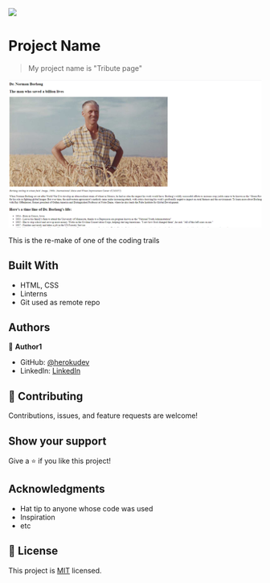 ![](https://img.shields.io/badge/Microverse-blueviolet)

# Project Name

> My project name is "Tribute page"

![screenshot](./app_screenshot.png)

This is the re-make of one of the coding trails

## Built With

- HTML, CSS
- Linterns
- Git used as remote repo

## Authors

👤 **Author1**

- GitHub: [@herokudev](https://github.com/herokudev)
- LinkedIn: [LinkedIn](https://linkedin.com/in/armando-orellana-a0b50b34)

## 🤝 Contributing

Contributions, issues, and feature requests are welcome!

## Show your support

Give a ⭐️ if you like this project!

## Acknowledgments

- Hat tip to anyone whose code was used
- Inspiration
- etc

## 📝 License

This project is [MIT](./MIT.md) licensed.
